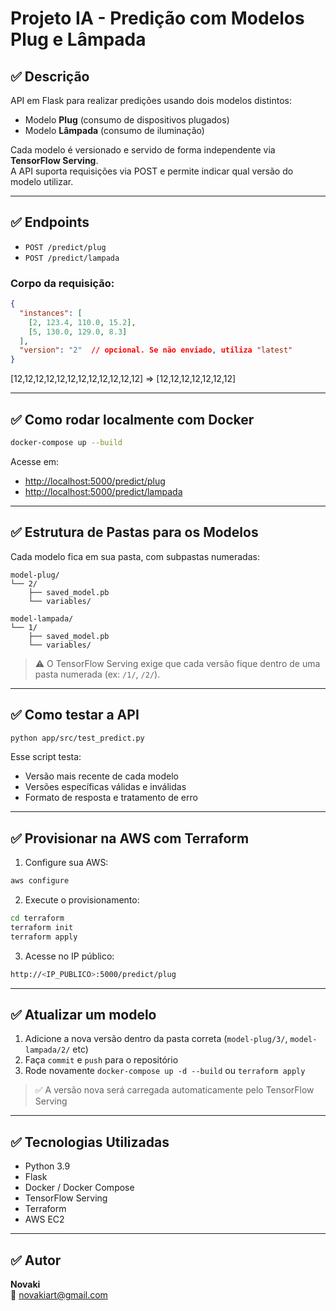 # Projeto IA - Predição com Modelos Plug e Lâmpada

## ✅ Descrição

API em Flask para realizar predições usando dois modelos distintos:

- Modelo **Plug** (consumo de dispositivos plugados)
- Modelo **Lâmpada** (consumo de iluminação)

Cada modelo é versionado e servido de forma independente via **TensorFlow Serving**.  
A API suporta requisições via POST e permite indicar qual versão do modelo utilizar.  

---

## ✅ Endpoints

- `POST /predict/plug`  
- `POST /predict/lampada`  

### Corpo da requisição:
```json
{
  "instances": [
    [2, 123.4, 110.0, 15.2],
    [5, 130.0, 129.0, 8.3]
  ],
  "version": "2"  // opcional. Se não enviado, utiliza "latest"
}
```


[12,12,12,12,12,12,12,12,12,12,12,12] => [12,12,12,12,12,12,12]

---

## ✅ Como rodar localmente com Docker

```bash
docker-compose up --build
```

Acesse em:

- [http://localhost:5000/predict/plug](http://localhost:5000/predict/plug)
- [http://localhost:5000/predict/lampada](http://localhost:5000/predict/lampada)

---

## ✅ Estrutura de Pastas para os Modelos

Cada modelo fica em sua pasta, com subpastas numeradas:

```
model-plug/
└── 2/
    ├── saved_model.pb
    └── variables/

model-lampada/
└── 1/
    ├── saved_model.pb
    └── variables/
```

> ⚠️ O TensorFlow Serving exige que cada versão fique dentro de uma pasta numerada (ex: `/1/`, `/2/`).

---

## ✅ Como testar a API

```bash
python app/src/test_predict.py
```

Esse script testa:
- Versão mais recente de cada modelo
- Versões específicas válidas e inválidas
- Formato de resposta e tratamento de erro

---

## ✅ Provisionar na AWS com Terraform

1. Configure sua AWS:

```bash
aws configure
```

2. Execute o provisionamento:

```bash
cd terraform
terraform init
terraform apply
```

3. Acesse no IP público:

```bash
http://<IP_PUBLICO>:5000/predict/plug
```

---

## ✅ Atualizar um modelo

1. Adicione a nova versão dentro da pasta correta (`model-plug/3/`, `model-lampada/2/` etc)
2. Faça `commit` e `push` para o repositório
3. Rode novamente `docker-compose up -d --build` ou `terraform apply`

> ✅ A versão nova será carregada automaticamente pelo TensorFlow Serving

---

## ✅ Tecnologias Utilizadas

- Python 3.9
- Flask
- Docker / Docker Compose
- TensorFlow Serving
- Terraform
- AWS EC2

---

## ✅ Autor

**Novaki**  
📧 [novakiart@gmail.com](mailto:novakiart@gmail.com)